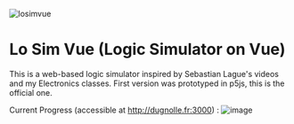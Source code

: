 ![losimvue](https://github.com/user-attachments/assets/800f7ec9-cd9a-476a-91c9-d065722bb456)
# Lo Sim Vue (Logic Simulator on Vue)

This is a web-based logic simulator inspired by Sebastian Lague's videos and my Electronics classes.
First version was prototyped in p5js, this is the official one.

Current Progress (accessible at http://dugnolle.fr:3000) :
![image](https://github.com/user-attachments/assets/efe0753a-a85b-4f87-8576-8b5be3ed82a0)
